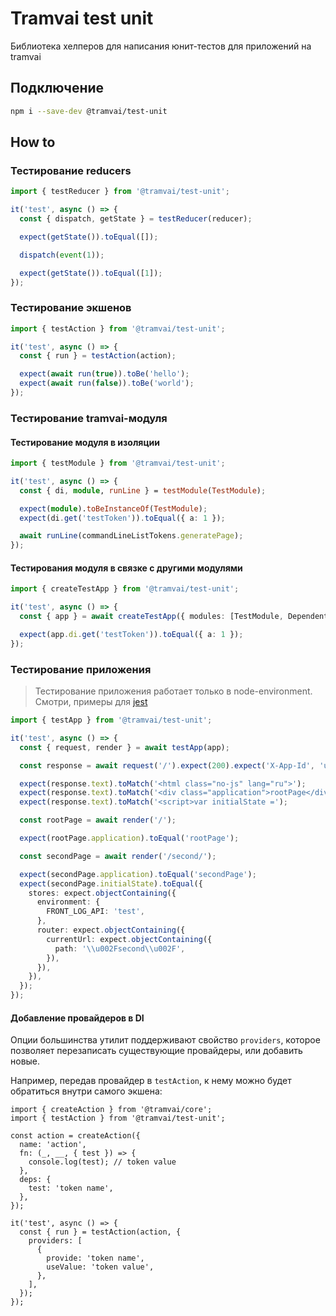 # Tramvai test unit

Библиотека хелперов для написания юнит-тестов для приложений на tramvai

## Подключение

```bash
npm i --save-dev @tramvai/test-unit
```

## How to

### Тестирование reducers

```ts
import { testReducer } from '@tramvai/test-unit';

it('test', async () => {
  const { dispatch, getState } = testReducer(reducer);

  expect(getState()).toEqual([]);

  dispatch(event(1));

  expect(getState()).toEqual([1]);
});
```

### Тестирование экшенов

```ts
import { testAction } from '@tramvai/test-unit';

it('test', async () => {
  const { run } = testAction(action);

  expect(await run(true)).toBe('hello');
  expect(await run(false)).toBe('world');
});
```

### Тестирование tramvai-модуля

#### Тестирование модуля в изоляции

```ts
import { testModule } from '@tramvai/test-unit';

it('test', async () => {
  const { di, module, runLine } = testModule(TestModule);

  expect(module).toBeInstanceOf(TestModule);
  expect(di.get('testToken')).toEqual({ a: 1 });

  await runLine(commandLineListTokens.generatePage);
});
```

#### Тестирования модуля в связке с другими модулями

```ts
import { createTestApp } from '@tramvai/test-unit';

it('test', async () => {
  const { app } = await createTestApp({ modules: [TestModule, DependentModule] });

  expect(app.di.get('testToken')).toEqual({ a: 1 });
});
```

### Тестирование приложения

> Тестирование приложения работает только в node-environment. Смотри, примеры для [jest](https://jestjs.io/docs/27.0/configuration#testenvironment-string)

```ts
import { testApp } from '@tramvai/test-unit';

it('test', async () => {
  const { request, render } = await testApp(app);

  const response = await request('/').expect(200).expect('X-App-Id', 'unit-app');

  expect(response.text).toMatch('<html class="no-js" lang="ru">');
  expect(response.text).toMatch('<div class="application">rootPage</div>');
  expect(response.text).toMatch('<script>var initialState =');

  const rootPage = await render('/');

  expect(rootPage.application).toEqual('rootPage');

  const secondPage = await render('/second/');

  expect(secondPage.application).toEqual('secondPage');
  expect(secondPage.initialState).toEqual({
    stores: expect.objectContaining({
      environment: {
        FRONT_LOG_API: 'test',
      },
      router: expect.objectContaining({
        currentUrl: expect.objectContaining({
          path: '\\u002Fsecond\\u002F',
        }),
      }),
    }),
  });
});
```

#### Добавление провайдеров в DI

Опции большинства утилит поддерживают свойство `providers`, которое позволяет перезаписать существующие провайдеры, или добавить новые.

Например, передав провайдер в `testAction`, к нему можно будет обратиться внутри самого экшена:

```tsx
import { createAction } from '@tramvai/core';
import { testAction } from '@tramvai/test-unit';

const action = createAction({
  name: 'action',
  fn: (_, __, { test }) => {
    console.log(test); // token value
  },
  deps: {
    test: 'token name',
  },
});

it('test', async () => {
  const { run } = testAction(action, {
    providers: [
      {
        provide: 'token name',
        useValue: 'token value',
      },
    ],
  });
});
```

